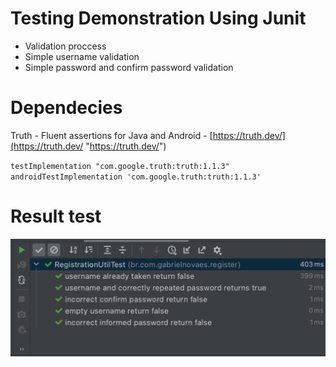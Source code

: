 # Testing Demonstration Using Junit

* Validation proccess
* Simple username validation
* Simple password and confirm password validation

# Dependecies
Truth - Fluent assertions for Java and Android - [https://truth.dev/](https://truth.dev/ "https://truth.dev/")

`testImplementation "com.google.truth:truth:1.1.3"`
`androidTestImplementation 'com.google.truth:truth:1.1.3'`

# Result test
[![Result Image](https://github.com/gblnovaes/register_test_with_junit/blob/main/images/result_test.png "Result Image")](https://github.com/gblnovaes/register_test_with_junit/blob/main/images/result_test.png "Result Image")
